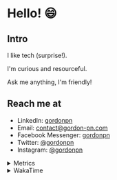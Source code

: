 # Hello! 😄

## Intro

I like tech (surprise!).

I'm curious and resourceful.

Ask me anything, I'm friendly!

## Reach me at

- LinkedIn: [gordonpn](https://www.linkedin.com/in/gordonpn/)
- Email: [contact@gordon-pn.com](mailto:contact@gordon-pn.com)
- Facebook Messenger: [gordonpn](https://www.messenger.com/t/Gordonpn)
- Twitter: [@gordonpn](https://twitter.com/Gordonpn)
- Instagram: [@gordonpn](https://www.instagram.com/gordonpn/)

<details>
  <summary>Metrics</summary>

  <img align="center" src="https://github.com/gordonpn/gordonpn/blob/master/github-metrics.svg" alt="GitHub Metrics">

</details>

<details>
  <summary>WakaTime</summary>

  <!--START_SECTION:waka-->
**I'm an Early 🐤** 

```text
🌞 Morning    179 commits    █████░░░░░░░░░░░░░░░░░░░░   21.62% 
🌆 Daytime    317 commits    █████████░░░░░░░░░░░░░░░░   38.29% 
🌃 Evening    294 commits    █████████░░░░░░░░░░░░░░░░   35.51% 
🌙 Night      38 commits     █░░░░░░░░░░░░░░░░░░░░░░░░   4.59%

```
📅 **I'm Most Productive on Wednesday** 

```text
Monday       127 commits    ███░░░░░░░░░░░░░░░░░░░░░░   15.34% 
Tuesday      101 commits    ███░░░░░░░░░░░░░░░░░░░░░░   12.2% 
Wednesday    188 commits    █████░░░░░░░░░░░░░░░░░░░░   22.71% 
Thursday     109 commits    ███░░░░░░░░░░░░░░░░░░░░░░   13.16% 
Friday       118 commits    ███░░░░░░░░░░░░░░░░░░░░░░   14.25% 
Saturday     62 commits     █░░░░░░░░░░░░░░░░░░░░░░░░   7.49% 
Sunday       123 commits    ███░░░░░░░░░░░░░░░░░░░░░░   14.86%

```


📊 **This Week I Spent My Time On** 

```text
💬 Programming Languages: 
Java                     22 hrs 44 mins      ███████████████████░░░░░░   78.8% 
Bash                     2 hrs 14 mins       ██░░░░░░░░░░░░░░░░░░░░░░░   7.77% 
ERB                      2 hrs 1 min         █░░░░░░░░░░░░░░░░░░░░░░░░   7.03% 
XML                      39 mins             ░░░░░░░░░░░░░░░░░░░░░░░░░   2.3% 
Other                    27 mins             ░░░░░░░░░░░░░░░░░░░░░░░░░   1.58%

🔥 Editors: 
IntelliJ                 26 hrs 8 mins       ██████████████████████░░░   90.6% 
VS Code                  2 hrs 42 mins       ██░░░░░░░░░░░░░░░░░░░░░░░   9.4%

```


 Last Updated on 13/12/2022 16:28:33 UTC
<!--END_SECTION:waka-->
</details>
